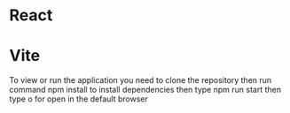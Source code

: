 # React

# Vite

To view or run the application
you need to clone the repository
then run command npm install to install dependencies
then type npm run start
then type o for open in the default browser
